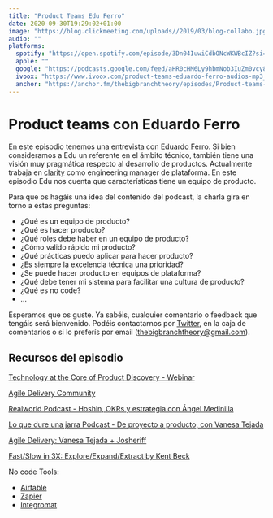 ```yaml
---
title: "Product Teams Edu Ferro"
date: 2020-09-30T19:29:02+01:00
image: "https://blog.clickmeeting.com/uploads//2019/03/blog-collabo.jpg" # cover image absUrl
audio: ""
platforms:
  spotify: "https://open.spotify.com/episode/3Dn04IuwiCdbONcWKWBcIZ?si=HjbPKwQtRtqaFUNAJq8T8g"
  apple: ""
  google: "https://podcasts.google.com/feed/aHR0cHM6Ly9hbmNob3IuZm0vcy81NmUwZjc4L3BvZGNhc3QvcnNz/episode/ZjJlODM5MTktNWVlNi00YTUwLWJlZGMtYTRmODUwNzIxMDlm?sa=X&ved=2ahUKEwikgbHs2JHsAhVEaBoKHZQiBwgQkfYCegQIARAF"
  ivoox: "https://www.ivoox.com/product-teams-eduardo-ferro-audios-mp3_rf_57307246_1.html"
  anchor: "https://anchor.fm/thebigbranchtheory/episodes/Product-teams-con-Eduardo-Ferro-ekdlj2"
---
```


# Product teams con Eduardo Ferro

En este episodio tenemos una entrevista con [Eduardo Ferro](https://www.eferro.net/). Si bien consideramos a Edu un referente en el ámbito técnico, también tiene una visión muy pragmática respecto al desarrollo de productos. Actualmente trabaja en [clarity](https://clarity.ai/) como engineering manager de plataforma. En este episodio Edu nos cuenta que características tiene un equipo de producto. 

Para que os hagáis una idea del contenido del podcast, la charla gira en torno a estas preguntas:
* ¿Qué es un equipo de producto?
* ¿Qué es hacer producto?
* ¿Qué roles debe haber en un equipo de producto?
* ¿Cómo valido rápido mi producto?
* ¿Qué prácticas puedo aplicar para hacer producto?
* ¿Es siempre la excelencia técnica una prioridad?
* ¿Se puede hacer producto en equipos de plataforma?
* ¿Qué debe tener mi sistema para facilitar una cultura de producto?
* ¿Qué es no code?
* ...

Esperamos que os guste. Ya sabéis, cualquier comentario o feedback que tengáis será bienvenido. Podéis contactarnos por [Twitter](https://twitter.com/BigBranchTheory), en la caja de comentarios o si lo preferís por email (thebigbranchtheory@gmail.com).

## Recursos del episodio

[Technology at the Core of Product Discovery - Webinar](https://www.eferro.net/2020/06/technology-at-core-of-product-discovery.html)

[Agile Delivery Community](https://www.meetup.com/es-ES/agile-delivery-es/)

[Realworld Podcast - Hoshin, OKRs y estrategia con Ángel Medinilla](https://open.spotify.com/episode/0kkqKkkOBjseFDpjjf5PxZ?si=lRgI7JnmRNWLT_9VQ7WzNw)

[Lo que dure una jarra Podcast - De proyecto a producto, con Vanesa Tejada](https://open.spotify.com/episode/77T0AiHszl7ek2FxlIdnQk?si=RN8ykPR9R6-YFsNH4xG3fA)

[Agile Delivery: Vanesa Tejada + Josheriff](https://www.youtube.com/watch?v=mTzyz2sDfEg)

[Fast/Slow in 3X: Explore/Expand/Extract by Kent Beck](https://medium.com/@kentbeck_7670/fast-slow-in-3x-explore-expand-extract-6d4c94a7539)

No code Tools:
* [Airtable](https://airtable.com/)
* [Zapier](https://zapier.com/)
* [Integromat](https://www.integromat.com/en/)



